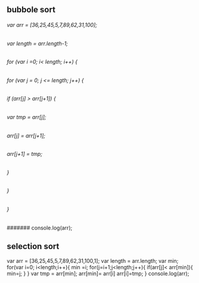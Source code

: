 
## bubbole sort

###### var arr = [36,25,45,5,7,89,62,31,100];
###### var length = arr.length-1;
###### for (var i =0; i< length;  i++) {

###### for (var j = 0; j <= length; j++) {
###### if (arr[j] > arr[j+1]) {
###### var tmp = arr[j];
###### arr[j] = arr[j+1];
###### arr[j+1] = tmp;
###### }
###### }
###### }
####### console.log(arr);



## selection sort

var arr = [36,25,45,5,7,89,62,31,100,1]; 
var length = arr.length;
var min;
for(var i=0; i<length;i++){
min =i;
for(j=i+1;j<length;j++){
if(arr[j]< arr[min]){
min=j;
}
}
var tmp = arr[min];
arr[min]= arr[i]
arr[i]=tmp;
}
console.log(arr);

